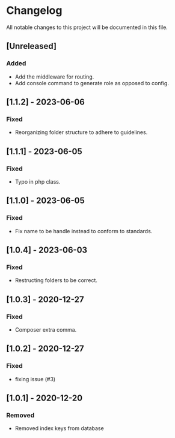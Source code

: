# Changelog

All notable changes to this project will be documented in this file.

## [Unreleased]

### Added
- Add the middleware for routing.
- Add console command to generate role as opposed to config.

## [1.1.2] - 2023-06-06

### Fixed
- Reorganizing folder structure to adhere to guidelines.

## [1.1.1] - 2023-06-05

### Fixed
- Typo in php class.

## [1.1.0] - 2023-06-05

### Fixed
- Fix name to be handle instead to conform to standards.

## [1.0.4] - 2023-06-03

### Fixed
- Restructing folders to be correct.

## [1.0.3] - 2020-12-27

### Fixed
- Composer extra comma.

## [1.0.2] - 2020-12-27

### Fixed
- fixing issue (#3)

## [1.0.1] - 2020-12-20

### Removed
- Removed index keys from database
